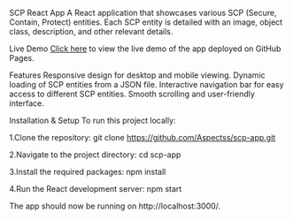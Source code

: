 SCP React App
A React application that showcases various SCP (Secure, Contain, Protect) entities. Each SCP entity is detailed with an image, object class, description, and other relevant details.

Live Demo
[Click here](https://aspectss.github.io/scp-app/) to view the live demo of the app deployed on GitHub Pages.

Features
Responsive design for desktop and mobile viewing.
Dynamic loading of SCP entities from a JSON file.
Interactive navigation bar for easy access to different SCP entities.
Smooth scrolling and user-friendly interface.


Installation & Setup
To run this project locally:

1.Clone the repository:
git clone https://github.com/Aspectss/scp-app.git

2.Navigate to the project directory:
cd scp-app

3.Install the required packages:
npm install

4.Run the React development server:
npm start

The app should now be running on http://localhost:3000/.
